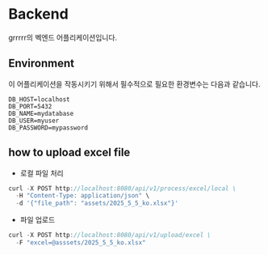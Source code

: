 # Backend

grrrrr의 벡엔드 어플리케이션입니다.

## Environment

이 어플리케이션을 작동시키기 위해서 필수적으로 필요한 환경변수는 다음과 같습니다.

```env
DB_HOST=localhost
DB_PORT=5432
DB_NAME=mydatabase
DB_USER=myuser
DB_PASSWORD=mypassword
```

## how to upload excel file

- 로컬 파일 처리

```go
curl -X POST http://localhost:8080/api/v1/process/excel/local \
  -H "Content-Type: application/json" \
  -d '{"file_path": "assets/2025_5_5_ko.xlsx"}'
```

- 파일 업로드

```go
curl -X POST http://localhost:8080/api/v1/upload/excel \
  -F "excel=@asssets/2025_5_5_ko.xlsx"
```
